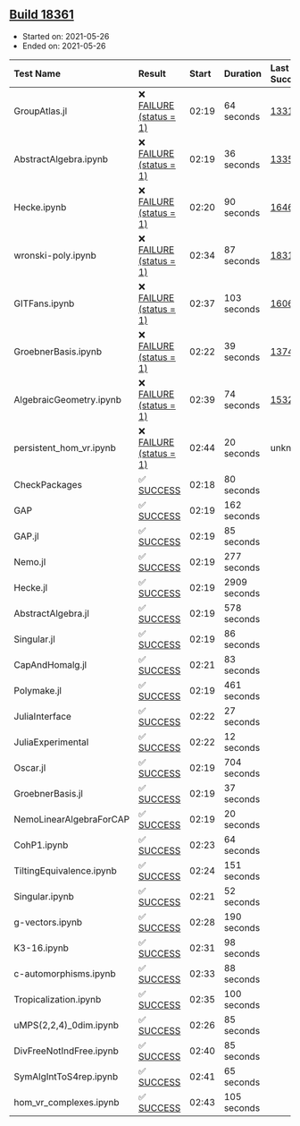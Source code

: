 ## [Build 18361](https://oscarci.mathematik.uni-kl.de/job/oscar/18361/)

* Started on: 2021-05-26
* Ended on: 2021-05-26

| Test Name    | Result | Start | Duration | Last Success | First Failure |
|:-------------|:-------|:------|:---------|:-------------|:--------------|
| GroupAtlas.jl | ❌ [FAILURE (status = 1)](https://oscarci.mathematik.uni-kl.de/job/oscar/18361/artifact/logs/build-18361/GroupAtlas.jl.log) | 02:19 | 64 seconds | [13311](https://oscarci.mathematik.uni-kl.de/job/oscar/13311/) | [13312](https://oscarci.mathematik.uni-kl.de/job/oscar/13312/) |
| AbstractAlgebra.ipynb | ❌ [FAILURE (status = 1)](https://oscarci.mathematik.uni-kl.de/job/oscar/18361/artifact/logs/build-18361/AbstractAlgebra.ipynb.log) | 02:19 | 36 seconds | [13355](https://oscarci.mathematik.uni-kl.de/job/oscar/13355/) | [13356](https://oscarci.mathematik.uni-kl.de/job/oscar/13356/) |
| Hecke.ipynb | ❌ [FAILURE (status = 1)](https://oscarci.mathematik.uni-kl.de/job/oscar/18361/artifact/logs/build-18361/Hecke.ipynb.log) | 02:20 | 90 seconds | [16463](https://oscarci.mathematik.uni-kl.de/job/oscar/16463/) | [16464](https://oscarci.mathematik.uni-kl.de/job/oscar/16464/) |
| wronski-poly.ipynb | ❌ [FAILURE (status = 1)](https://oscarci.mathematik.uni-kl.de/job/oscar/18361/artifact/logs/build-18361/wronski-poly.ipynb.log) | 02:34 | 87 seconds | [18314](https://oscarci.mathematik.uni-kl.de/job/oscar/18314/) | [18315](https://oscarci.mathematik.uni-kl.de/job/oscar/18315/) |
| GITFans.ipynb | ❌ [FAILURE (status = 1)](https://oscarci.mathematik.uni-kl.de/job/oscar/18361/artifact/logs/build-18361/GITFans.ipynb.log) | 02:37 | 103 seconds | [16068](https://oscarci.mathematik.uni-kl.de/job/oscar/16068/) | [16069](https://oscarci.mathematik.uni-kl.de/job/oscar/16069/) |
| GroebnerBasis.ipynb | ❌ [FAILURE (status = 1)](https://oscarci.mathematik.uni-kl.de/job/oscar/18361/artifact/logs/build-18361/GroebnerBasis.ipynb.log) | 02:22 | 39 seconds | [13748](https://oscarci.mathematik.uni-kl.de/job/oscar/13748/) | [13749](https://oscarci.mathematik.uni-kl.de/job/oscar/13749/) |
| AlgebraicGeometry.ipynb | ❌ [FAILURE (status = 1)](https://oscarci.mathematik.uni-kl.de/job/oscar/18361/artifact/logs/build-18361/AlgebraicGeometry.ipynb.log) | 02:39 | 74 seconds | [15322](https://oscarci.mathematik.uni-kl.de/job/oscar/15322/) | [15323](https://oscarci.mathematik.uni-kl.de/job/oscar/15323/) |
| persistent_hom_vr.ipynb | ❌ [FAILURE (status = 1)](https://oscarci.mathematik.uni-kl.de/job/oscar/18361/artifact/logs/build-18361/persistent_hom_vr.ipynb.log) | 02:44 | 20 seconds | unknown | unknown |
| CheckPackages | ✅ [SUCCESS](https://oscarci.mathematik.uni-kl.de/job/oscar/18361/artifact/logs/build-18361/CheckPackages.log) | 02:18 | 80 seconds |  |  |
| GAP | ✅ [SUCCESS](https://oscarci.mathematik.uni-kl.de/job/oscar/18361/artifact/logs/build-18361/GAP.log) | 02:19 | 162 seconds |  |  |
| GAP.jl | ✅ [SUCCESS](https://oscarci.mathematik.uni-kl.de/job/oscar/18361/artifact/logs/build-18361/GAP.jl.log) | 02:19 | 85 seconds |  |  |
| Nemo.jl | ✅ [SUCCESS](https://oscarci.mathematik.uni-kl.de/job/oscar/18361/artifact/logs/build-18361/Nemo.jl.log) | 02:19 | 277 seconds |  |  |
| Hecke.jl | ✅ [SUCCESS](https://oscarci.mathematik.uni-kl.de/job/oscar/18361/artifact/logs/build-18361/Hecke.jl.log) | 02:19 | 2909 seconds |  |  |
| AbstractAlgebra.jl | ✅ [SUCCESS](https://oscarci.mathematik.uni-kl.de/job/oscar/18361/artifact/logs/build-18361/AbstractAlgebra.jl.log) | 02:19 | 578 seconds |  |  |
| Singular.jl | ✅ [SUCCESS](https://oscarci.mathematik.uni-kl.de/job/oscar/18361/artifact/logs/build-18361/Singular.jl.log) | 02:19 | 86 seconds |  |  |
| CapAndHomalg.jl | ✅ [SUCCESS](https://oscarci.mathematik.uni-kl.de/job/oscar/18361/artifact/logs/build-18361/CapAndHomalg.jl.log) | 02:21 | 83 seconds |  |  |
| Polymake.jl | ✅ [SUCCESS](https://oscarci.mathematik.uni-kl.de/job/oscar/18361/artifact/logs/build-18361/Polymake.jl.log) | 02:19 | 461 seconds |  |  |
| JuliaInterface | ✅ [SUCCESS](https://oscarci.mathematik.uni-kl.de/job/oscar/18361/artifact/logs/build-18361/JuliaInterface.log) | 02:22 | 27 seconds |  |  |
| JuliaExperimental | ✅ [SUCCESS](https://oscarci.mathematik.uni-kl.de/job/oscar/18361/artifact/logs/build-18361/JuliaExperimental.log) | 02:22 | 12 seconds |  |  |
| Oscar.jl | ✅ [SUCCESS](https://oscarci.mathematik.uni-kl.de/job/oscar/18361/artifact/logs/build-18361/Oscar.jl.log) | 02:19 | 704 seconds |  |  |
| GroebnerBasis.jl | ✅ [SUCCESS](https://oscarci.mathematik.uni-kl.de/job/oscar/18361/artifact/logs/build-18361/GroebnerBasis.jl.log) | 02:19 | 37 seconds |  |  |
| NemoLinearAlgebraForCAP | ✅ [SUCCESS](https://oscarci.mathematik.uni-kl.de/job/oscar/18361/artifact/logs/build-18361/NemoLinearAlgebraForCAP.log) | 02:19 | 20 seconds |  |  |
| CohP1.ipynb | ✅ [SUCCESS](https://oscarci.mathematik.uni-kl.de/job/oscar/18361/artifact/logs/build-18361/CohP1.ipynb.log) | 02:23 | 64 seconds |  |  |
| TiltingEquivalence.ipynb | ✅ [SUCCESS](https://oscarci.mathematik.uni-kl.de/job/oscar/18361/artifact/logs/build-18361/TiltingEquivalence.ipynb.log) | 02:24 | 151 seconds |  |  |
| Singular.ipynb | ✅ [SUCCESS](https://oscarci.mathematik.uni-kl.de/job/oscar/18361/artifact/logs/build-18361/Singular.ipynb.log) | 02:21 | 52 seconds |  |  |
| g-vectors.ipynb | ✅ [SUCCESS](https://oscarci.mathematik.uni-kl.de/job/oscar/18361/artifact/logs/build-18361/g-vectors.ipynb.log) | 02:28 | 190 seconds |  |  |
| K3-16.ipynb | ✅ [SUCCESS](https://oscarci.mathematik.uni-kl.de/job/oscar/18361/artifact/logs/build-18361/K3-16.ipynb.log) | 02:31 | 98 seconds |  |  |
| c-automorphisms.ipynb | ✅ [SUCCESS](https://oscarci.mathematik.uni-kl.de/job/oscar/18361/artifact/logs/build-18361/c-automorphisms.ipynb.log) | 02:33 | 88 seconds |  |  |
| Tropicalization.ipynb | ✅ [SUCCESS](https://oscarci.mathematik.uni-kl.de/job/oscar/18361/artifact/logs/build-18361/Tropicalization.ipynb.log) | 02:35 | 100 seconds |  |  |
| uMPS(2,2,4)_0dim.ipynb | ✅ [SUCCESS](https://oscarci.mathematik.uni-kl.de/job/oscar/18361/artifact/logs/build-18361/uMPS-2-2-4-_0dim.ipynb.log) | 02:26 | 85 seconds |  |  |
| DivFreeNotIndFree.ipynb | ✅ [SUCCESS](https://oscarci.mathematik.uni-kl.de/job/oscar/18361/artifact/logs/build-18361/DivFreeNotIndFree.ipynb.log) | 02:40 | 85 seconds |  |  |
| SymAlgIntToS4rep.ipynb | ✅ [SUCCESS](https://oscarci.mathematik.uni-kl.de/job/oscar/18361/artifact/logs/build-18361/SymAlgIntToS4rep.ipynb.log) | 02:41 | 65 seconds |  |  |
| hom_vr_complexes.ipynb | ✅ [SUCCESS](https://oscarci.mathematik.uni-kl.de/job/oscar/18361/artifact/logs/build-18361/hom_vr_complexes.ipynb.log) | 02:43 | 105 seconds |  |  |
